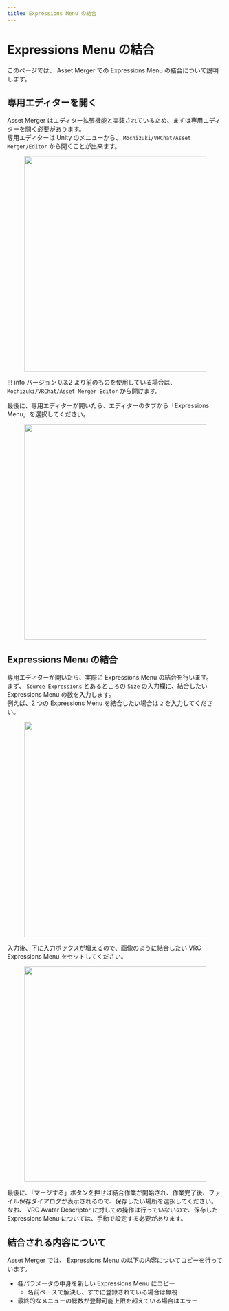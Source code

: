```yaml
---
title: Expressions Menu の結合
---
```


# Expressions Menu の結合

このページでは、 Asset Merger での Expressions Menu の結合について説明します。

## 専用エディターを開く

Asset Merger はエディター拡張機能と実装されているため、まずは専用エディターを開く必要があります。  
専用エディターは Unity のメニューから、 `Mochizuki/VRChat/Asset Merger/Editor` から開くことが出来ます。

<figure>
  <img src="https://assets.mochizuki.moe/docs/asset-merger/open-editor.PNG" width="500px" >
</figure>

<!-- prettier-ignore-start -->
!!! info
    バージョン 0.3.2 より前のものを使用している場合は、 `Mochizuki/VRChat/Asset Merger Editor` から開けます。

<!-- prettier-ignore-end -->

最後に、専用エディターが開いたら、エディターのタブから「Expressions Menu」を選択してください。

<figure>
  <img src="https://assets.mochizuki.moe/docs/asset-merger/expressions-menu-step-1.png" width="500px" >
</figure>

## Expressions Menu の結合

専用エディターが開いたら、実際に Expressions Menu の結合を行います。  
まず、 `Source Expressions` とあるところの `Size` の入力欄に、結合したい Expressions Menu の数を入力します。  
例えば、2 つの Expressions Menu を結合したい場合は `2` を入力してください。

<figure>
  <img src="https://assets.mochizuki.moe/docs/asset-merger/expressions-menu-step-2.png" width="500px" >
</figure>

入力後、下に入力ボックスが増えるので、画像のように結合したい VRC Expressions Menu をセットしてください。

<figure>
  <img src="https://assets.mochizuki.moe/docs/asset-merger/expressions-menu-step-3.png" width="500px" >
</figure>

最後に、「マージする」ボタンを押せば結合作業が開始され、作業完了後、ファイル保存ダイアログが表示されるので、保存したい場所を選択してください。  
なお、 VRC Avatar Descriptor に対しての操作は行っていないので、保存した Expressions Menu については、手動で設定する必要があります。

## 結合される内容について

Asset Merger では、 Expressions Menu の以下の内容についてコピーを行っています。

-   各パラメータの中身を新しい Expressions Menu にコピー
    -   名前ベースで解決し、すでに登録されている場合は無視
-   最終的なメニューの総数が登録可能上限を超えている場合はエラー
